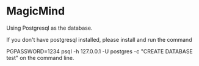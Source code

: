 # MagicMind

Using Postgresql as the database.

If you don't have postgresql installed, please install and run the command 

PGPASSWORD=1234 psql -h 127.0.0.1 -U postgres -c "CREATE DATABASE test" on the command line.
